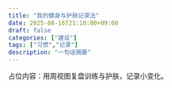 ```yaml
---
title: "我的健身与护肤记录法"
date: 2025-08-16T21:10:00+09:00
draft: false
categories: ["建设"]
tags: ["习惯","记录"]
description: "一句话摘要"
---
```

占位内容：用周视图复盘训练与护肤，记录小变化。
